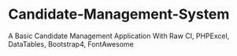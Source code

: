 # Candidate-Management-System
A Basic Candidate Management Application With Raw CI, PHPExcel, DataTables, Bootstrap4, FontAwesome
